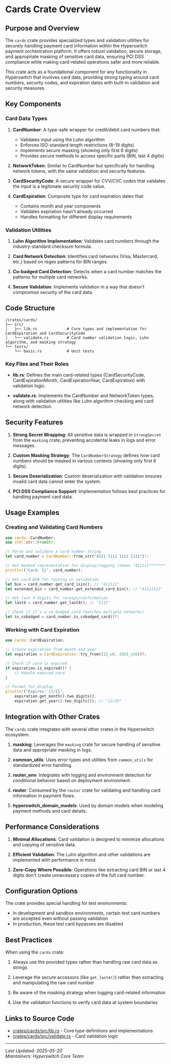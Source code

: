 # Cards Crate Overview

## Purpose and Overview

The `cards` crate provides specialized types and validation utilities for securely handling payment card information within the Hyperswitch payment orchestration platform. It offers robust validation, secure storage, and appropriate masking of sensitive card data, ensuring PCI DSS compliance while making card-related operations safer and more reliable.

This crate acts as a foundational component for any functionality in Hyperswitch that involves card data, providing strong typing around card numbers, security codes, and expiration dates with built-in validation and security measures.

## Key Components

### Card Data Types

1. **CardNumber**: A type-safe wrapper for credit/debit card numbers that:
   - Validates input using the Luhn algorithm
   - Enforces ISO-standard length restrictions (8-19 digits)
   - Implements secure masking (showing only first 6 digits)
   - Provides secure methods to access specific parts (BIN, last 4 digits)

2. **NetworkToken**: Similar to CardNumber but specifically for handling network tokens, with the same validation and security features.

3. **CardSecurityCode**: A secure wrapper for CVV/CVC codes that validates the input is a legitimate security code value.

4. **CardExpiration**: Composite type for card expiration dates that:
   - Contains month and year components
   - Validates expiration hasn't already occurred
   - Handles formatting for different display requirements

### Validation Utilities

1. **Luhn Algorithm Implementation**: Validates card numbers through the industry-standard checksum formula.

2. **Card Network Detection**: Identifies card networks (Visa, Mastercard, etc.) based on regex patterns for BIN ranges.

3. **Co-badged Card Detection**: Detects when a card number matches the patterns for multiple card networks.

4. **Secure Validation**: Implements validation in a way that doesn't compromise security of the card data.

## Code Structure

```
/crates/cards/
├── src/
│   ├── lib.rs             # Core types and implementation for CardExpiration and CardSecurityCode
│   └── validate.rs        # Card number validation logic, Luhn algorithm, and masking strategy
└── tests/
    └── basic.rs           # Unit tests
```

### Key Files and Their Roles

- **lib.rs**: Defines the main card-related types (CardSecurityCode, CardExpirationMonth, CardExpirationYear, CardExpiration) with validation logic.

- **validate.rs**: Implements the CardNumber and NetworkToken types, along with validation utilities like Luhn algorithm checking and card network detection.

## Security Features

1. **Strong Secret Wrapping**: All sensitive data is wrapped in `StrongSecret` from the `masking` crate, preventing accidental leaks in logs and error messages.

2. **Custom Masking Strategy**: The `CardNumberStrategy` defines how card numbers should be masked in various contexts (showing only first 6 digits).

3. **Secure Deserialization**: Custom deserialization with validation ensures invalid card data cannot enter the system.

4. **PCI DSS Compliance Support**: Implementation follows best practices for handling payment card data.

## Usage Examples

### Creating and Validating Card Numbers

```rust
use cards::CardNumber;
use std::str::FromStr;

// Parse and validate a card number string
let card_number = CardNumber::from_str("4111 1111 1111 1111")?;

// Get masked representation for display/logging (shows "411111**********")
println!("Card: {}", card_number);

// Get card BIN for routing or validation
let bin = card_number.get_card_isin(); // "411111"
let extended_bin = card_number.get_extended_card_bin(); // "41111111"

// Get last 4 digits for receipt/confirmation
let last4 = card_number.get_last4(); // "1111"

// Check if it's a co-badged card (matches multiple networks)
let is_cobadged = card_number.is_cobadged_card()?;
```

### Working with Card Expiration

```rust
use cards::CardExpiration;

// Create expiration from month and year
let expiration = CardExpiration::try_from((12_u8, 2025_u16))?;

// Check if card is expired
if expiration.is_expired()? {
    // Handle expired card
}

// Format for display
println!("Expires: {}/{}", 
    expiration.get_month().two_digits(),
    expiration.get_year().two_digits()); // "12/25"
```

## Integration with Other Crates

The `cards` crate integrates with several other crates in the Hyperswitch ecosystem:

1. **masking**: Leverages the `masking` crate for secure handling of sensitive data and appropriate masking in logs.

2. **common_utils**: Uses error types and utilities from `common_utils` for standardized error handling.

3. **router_env**: Integrates with logging and environment detection for conditional behavior based on deployment environment.

4. **router**: Consumed by the `router` crate for validating and handling card information in payment flows.

5. **hyperswitch_domain_models**: Used by domain models when modeling payment methods and card details.

## Performance Considerations

1. **Minimal Allocations**: Card validation is designed to minimize allocations and copying of sensitive data.

2. **Efficient Validation**: The Luhn algorithm and other validations are implemented with performance in mind.

3. **Zero-Copy Where Possible**: Operations like extracting card BIN or last 4 digits don't create unnecessary copies of the full card number.

## Configuration Options

The crate provides special handling for test environments:

- In development and sandbox environments, certain test card numbers are accepted even without passing validation
- In production, these test card bypasses are disabled

## Best Practices

When using the `cards` crate:

1. Always use the provided types rather than handling raw card data as strings

2. Leverage the secure accessors (like `get_last4()`) rather than extracting and manipulating the raw card number

3. Be aware of the masking strategy when logging card-related information

4. Use the validation functions to verify card data at system boundaries

## Links to Source Code

- [crates/cards/src/lib.rs](/Users/arunraj/github/hyperswitch/crates/cards/src/lib.rs) - Core type definitions and implementations
- [crates/cards/src/validate.rs](/Users/arunraj/github/hyperswitch/crates/cards/src/validate.rs) - Card validation logic

---

*Last Updated: 2025-05-20*  
*Maintainers: Hyperswitch Core Team*
